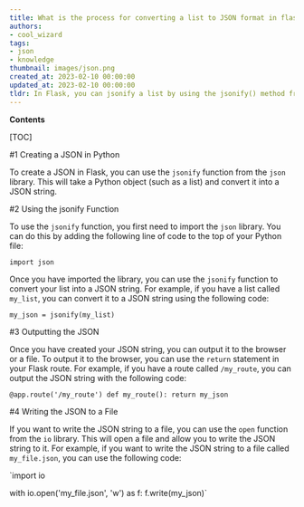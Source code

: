 ```yaml
---
title: What is the process for converting a list to JSON format in flask?
authors:
- cool_wizard
tags:
- json
- knowledge
thumbnail: images/json.png
created_at: 2023-02-10 00:00:00
updated_at: 2023-02-10 00:00:00
tldr: In Flask, you can jsonify a list by using the jsonify() method from the Flask library.
---
```


**Contents**

[TOC]

#1 Creating a JSON in Python

To create a JSON in Flask, you can use the `jsonify` function from the `json` library. This will take a Python object (such as a list) and convert it into a JSON string.

#2 Using the jsonify Function

To use the `jsonify` function, you first need to import the `json` library. You can do this by adding the following line of code to the top of your Python file:

`import json`

Once you have imported the library, you can use the `jsonify` function to convert your list into a JSON string. For example, if you have a list called `my_list`, you can convert it to a JSON string using the following code:

`my_json = jsonify(my_list)`

#3 Outputting the JSON

Once you have created your JSON string, you can output it to the browser or a file. To output it to the browser, you can use the `return` statement in your Flask route. For example, if you have a route called `/my_route`, you can output the JSON string with the following code:

`@app.route('/my_route')
def my_route():
    return my_json`

#4 Writing the JSON to a File

If you want to write the JSON string to a file, you can use the `open` function from the `io` library. This will open a file and allow you to write the JSON string to it. For example, if you want to write the JSON string to a file called `my_file.json`, you can use the following code:

`import io

with io.open('my_file.json', 'w') as f:
    f.write(my_json)`
